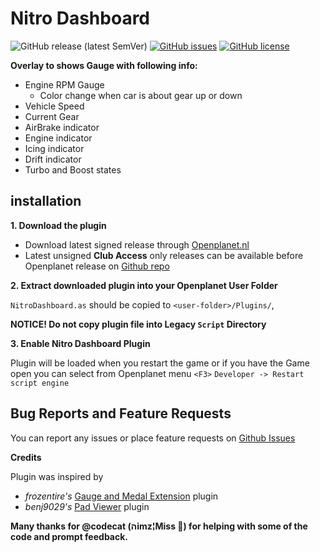 # Nitro Dashboard

![GitHub release (latest SemVer)](https://img.shields.io/github/v/release/nitroquery/NitroDashboard)
[![GitHub issues](https://img.shields.io/github/issues/nitroquery/NitroDashboard)](https://github.com/nitroquery/NitroDashboard/issues)
[![GitHub license](https://img.shields.io/github/license/nitroquery/NitroDashboard)](https://github.com/nitroquery/NitroDashboard/blob/main/LICENSE)

**Overlay to shows Gauge with following info:**

- Engine RPM Gauge
  - Color change when car is about gear up or down
- Vehicle Speed
- Current Gear
- AirBrake indicator
- Engine indicator
- Icing indicator
- Drift indicator
- Turbo and Boost states

## installation

**1. Download the plugin**

- Download latest signed release through [Openplanet.nl](https://openplanet.nl/files/102)
- Latest unsigned **Club Access** only releases can be available before Openplanet release on [Github repo](https://github.com/nitroquery/NitroDashboard/releases)

**2. Extract downloaded plugin into your Openplanet User Folder**

`NitroDashboard.as` should be copied to `<user-folder>/Plugins/`,

**NOTICE! Do not copy plugin file into Legacy `Script` Directory**

**3. Enable Nitro Dashboard Plugin**

Plugin will be loaded when you restart the game or if you have the Game open you can select from Openplanet menu `<F3>` `Developer -> Restart script engine`

## Bug Reports and Feature Requests

You can report any issues or place feature requests on [Github Issues](https://github.com/nitroquery/NitroDashboard/issues)


**Credits**

Plugin was inspired by
- *frozentire's* [Gauge and Medal Extension](https://openplanet.nl/files/63) plugin
- *benj9029's* [Pad Viewer](https://openplanet.nl/files/64) plugin

**Many thanks for @codecat (הimz¦Miss ) for helping with some of the code and prompt feedback.**
